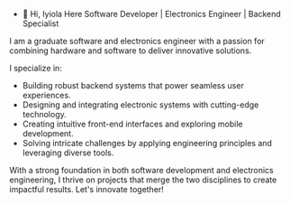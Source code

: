 - 👋 Hi, Iyiola Here
Software Developer | Electronics Engineer | Backend Specialist

I am a graduate software and electronics engineer with a passion for combining hardware and software to deliver innovative solutions.

I specialize in:

- Building robust backend systems that power seamless user experiences.
- Designing and integrating electronic systems with cutting-edge technology.
- Creating intuitive front-end interfaces and exploring mobile development.
- Solving intricate challenges by applying engineering principles and leveraging diverse tools.

With a strong foundation in both software development and electronics engineering, I thrive on projects that merge the two disciplines to create impactful results. Let's innovate together!
